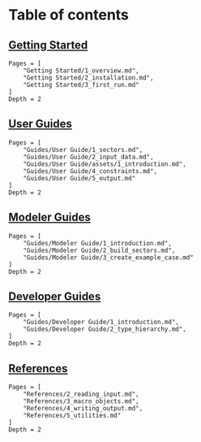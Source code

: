 
# Table of contents

## [Getting Started](@ref)
```@contents
Pages = [
    "Getting Started/1_overview.md",
    "Getting Started/2_installation.md",
    "Getting Started/3_first_run.md"
]
Depth = 2
```

## [User Guides](@ref)
```@contents
Pages = [
    "Guides/User Guide/1_sectors.md",
    "Guides/User Guide/2_input_data.md",
    "Guides/User Guide/assets/1_introduction.md",
    "Guides/User Guide/4_constraints.md",
    "Guides/User Guide/5_output.md"
]
Depth = 2
```

## [Modeler Guides](@ref)
```@contents
Pages = [
    "Guides/Modeler Guide/1_introduction.md",
    "Guides/Modeler Guide/2_build_sectors.md",
    "Guides/Modeler Guide/3_create_example_case.md"
]
Depth = 2
```

## [Developer Guides](@ref)
```@contents
Pages = [
    "Guides/Developer Guide/1_introduction.md",
    "Guides/Developer Guide/2_type_hierarchy.md",
]
Depth = 2
```

## [References](@ref)
```@contents
Pages = [
    "References/2_reading_input.md",
    "References/3_macro_objects.md",
    "References/4_writing_output.md",
    "References/5_utilities.md"
]
Depth = 2
```
